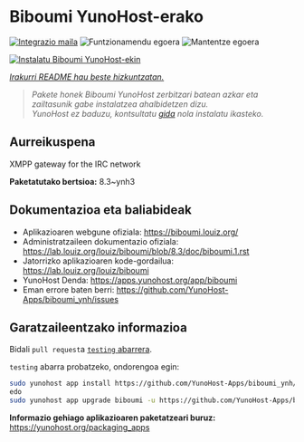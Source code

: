 <!--
Ohart ongi: README hau automatikoki sortu da <https://github.com/YunoHost/apps/tree/master/tools/readme_generator>ri esker
EZ editatu eskuz.
-->

# Biboumi YunoHost-erako

[![Integrazio maila](https://dash.yunohost.org/integration/biboumi.svg)](https://dash.yunohost.org/appci/app/biboumi) ![Funtzionamendu egoera](https://ci-apps.yunohost.org/ci/badges/biboumi.status.svg) ![Mantentze egoera](https://ci-apps.yunohost.org/ci/badges/biboumi.maintain.svg)

[![Instalatu Biboumi YunoHost-ekin](https://install-app.yunohost.org/install-with-yunohost.svg)](https://install-app.yunohost.org/?app=biboumi)

*[Irakurri README hau beste hizkuntzatan.](./ALL_README.md)*

> *Pakete honek Biboumi YunoHost zerbitzari batean azkar eta zailtasunik gabe instalatzea ahalbidetzen dizu.*  
> *YunoHost ez baduzu, kontsultatu [gida](https://yunohost.org/install) nola instalatu ikasteko.*

## Aurreikuspena

XMPP gateway for the IRC network

**Paketatutako bertsioa:** 8.3~ynh3
## Dokumentazioa eta baliabideak

- Aplikazioaren webgune ofiziala: <https://biboumi.louiz.org/>
- Administratzaileen dokumentazio ofiziala: <https://lab.louiz.org/louiz/biboumi/blob/8.3/doc/biboumi.1.rst>
- Jatorrizko aplikazioaren kode-gordailua: <https://lab.louiz.org/louiz/biboumi>
- YunoHost Denda: <https://apps.yunohost.org/app/biboumi>
- Eman errore baten berri: <https://github.com/YunoHost-Apps/biboumi_ynh/issues>

## Garatzaileentzako informazioa

Bidali `pull request`a [`testing` abarrera](https://github.com/YunoHost-Apps/biboumi_ynh/tree/testing).

`testing` abarra probatzeko, ondorengoa egin:

```bash
sudo yunohost app install https://github.com/YunoHost-Apps/biboumi_ynh/tree/testing --debug
edo
sudo yunohost app upgrade biboumi -u https://github.com/YunoHost-Apps/biboumi_ynh/tree/testing --debug
```

**Informazio gehiago aplikazioaren paketatzeari buruz:** <https://yunohost.org/packaging_apps>
